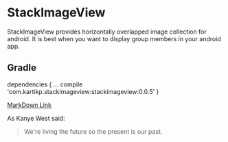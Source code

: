 # StackImageView
StackImageView provides horizontally overlapped image collection for android. It is best when you want to display group members in your android app.
## Gradle
dependencies
{
...
compile 'com.kartikp.stackimageview:stackimageview:0.0.5'
}

[MarkDown Link](http://github.com)

As Kanye West said:
> We're living the future so the present is our past.
